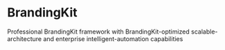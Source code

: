 # BrandingKit
Professional BrandingKit framework with BrandingKit-optimized scalable-architecture and enterprise intelligent-automation capabilities
